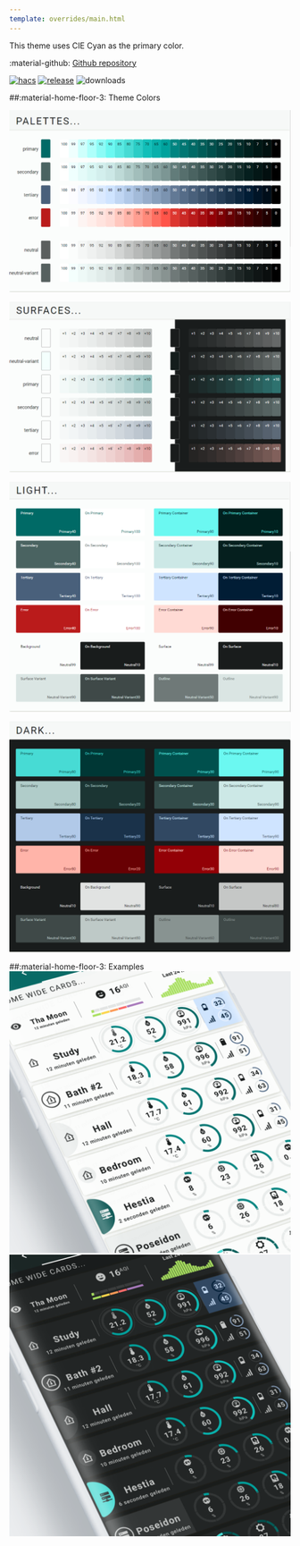```yaml
---
template: overrides/main.html
---
```


This theme uses CIE Cyan as the primary color.

:material-github: [Github repository][m3-theme-github-url]

[![hacs][hacs-badge]][hacs-url]
[![release][release-badge]][release-url]
![downloads][downloads-badge]

##:material-home-floor-3: Theme Colors


[![M3 Palettes]][M3 Palettes]

[![M3 Surfaces]][M3 Surfaces]

[![M3 Light]][M3 Light]

[![M3 Dark]][M3 Dark]

##:material-home-floor-3: Examples
[![M3 Example Light]][M3 Example Light]
[![M3 Example Dark]][M3 Example Dark]

<!--- References to pictures... --->

[M3 Palettes]: ../assets/screenshots/m3-theme-c08-palettes.png
[M3 Surfaces]: ../assets/screenshots/m3-theme-c08-surfaces.png
[M3 Light]: ../assets/screenshots/m3-theme-c08-light.png
[M3 Dark]: ../assets/screenshots/m3-theme-c08-dark.png

[M3 Example Light]: ../assets/screenshots/m3-example-c08-light.png
[M3 Example Dark]: ../assets/screenshots/m3-example-c08-dark.png

<!--- References to external links... --->

[sak-example-12-url]: https://swiss-army-knife.docs.amoebelabs.com/examples/example-12/
[m3-theme-github-url]: https://github.com/AmoebeLabs/HA-Theme_M3-c08-cyan

<!-- Badges -->

[hacs-url]: https://github.com/hacs/default
[hacs-badge]: https://img.shields.io/badge/HACS-Default-41BDF5.svg?style=for-the-badge
[release-badge]: https://img.shields.io/github/v/release/AmoebeLabs/HA-Theme_M3-c08-cyan?style=for-the-badge
[downloads-badge]: https://img.shields.io/github/downloads/AmoebeLabs/HA-Theme_M3-c08-cyan/total?style=for-the-badge


<!-- References -->

[home-assistant]: https://www.home-assistant.io/
[home-assitant-theme-docs]: https://www.home-assistant.io/integrations/frontend/#defining-themes
[hacs]: https://hacs.xyz
[release-url]: https://github.com/AmoebeLabs/HA-Theme_M3-c08-cyan/releases
[sak-docs-url]: https://swiss-army-knife.docs.amoebelabs.com/
